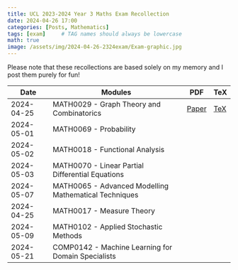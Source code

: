 ```yaml
---
title: UCL 2023-2024 Year 3 Maths Exam Recollection
date: 2024-04-26 17:00
categories: [Posts, Mathematics]
tags: [exam]     # TAG names should always be lowercase
math: true
image: /assets/img/2024-04-26-2324exam/Exam-graphic.jpg
---
```


Please note that these recollections are based solely on my memory and I post them purely for fun!

Date| Modules      | PDF        |   TeX |
---| ----------- | ----------- |  ---  |
2024-04-25 | MATH0029 - Graph Theory and Combinatorics    |   [Paper](/assets/img/2024-04-26-2324exam/MATH0029-23-24-Exam.pdf)    |  [TeX](assets/img/2024-04-26-2324exam/MATH0029-23-24-Exam.tex)     |  |
2024-05-01 | MATH0069 - Probability  |       |       |    |
2024-05-02 | MATH0018 - Functional Analysis |       |       | |
2024-05-03 | MATH0070 - Linear Partial Differential Equations  |       |       |  |
2024-05-07 | MATH0065 - Advanced Modelling Mathematical Techniques  |       |       | |
2024-04-25 | MATH0017 - Measure Theory  |       |       | |
2024-05-09 | MATH0102 - Applied Stochastic Methods  |       |       |   |
2024-05-21 | COMP0142 - Machine Learning for Domain Specialists  |       |       |  |